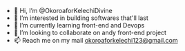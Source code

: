 - 👋 Hi, I’m @OkoroaforKelechiDivine
- 👀 I’m interested in building softwares that'll last
- 🌱 I’m currently learning front-end and Devops
- 💞️ I’m looking to collaborate on andy front-end project
- 📫 Reach me on my mail okoroaforkelechi123@gmail.com

<!---
OkoroaforKelechiDivine/OkoroaforKelechiDivine is a ✨ special ✨ repository because its `README.md` (this file) appears on your GitHub profile.
You can click the Preview link to take a look at your changes.
--->
